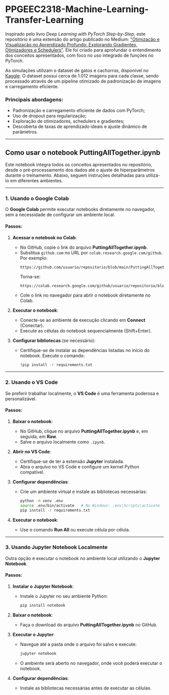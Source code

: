 # PPGEEC2318-Machine-Learning-Transfer-Learning


Inspirado pelo livro *Deep Learning with PyTorch Step-by-Step*, este repositório é uma extensão do artigo publicado no Medium: ["Otimização e Visualização no Aprendizado Profundo: Explorando Gradientes, Otimizadores e Schedulers"](https://medium.com/@paulo.eduardo.093/otimiza%C3%A7%C3%A3o-e-visualiza%C3%A7%C3%A3o-no-aprendizado-profundo-explorando-gradientes-otimizadores-e-schedulers-d56f1a1d530e). Ele foi criado para aprofundar o entendimento dos conceitos apresentados, com foco no uso integrado de funções no PyTorch.

As simulações utilizam o dataset de gatos e cachorros, disponível no [Kaggle](https://www.kaggle.com/datasets/tongpython/cat-and-dog/data). O dataset possui cerca de 1.012 imagens para cada classe, sendo processado através de um pipeline otimizado de padronização de imagens e carregamento eficiente.

### Principais abordagens:
- Padronização e carregamento eficiente de dados com PyTorch;
- Uso de dropout para regularização;
- Exploração de otimizadores, schedulers e gradientes;
- Descoberta de taxas de aprendizado ideais e ajuste dinâmico de parâmetros.

---

## Como usar o notebook **PuttingAllTogether.ipynb**

Este notebook integra todos os conceitos apresentados no repositório, desde o pré-processamento dos dados até o ajuste de hiperparâmetros durante o treinamento. Abaixo, seguem instruções detalhadas para utilizá-lo em diferentes ambientes.

---

### 1. Usando o Google Colab

O **Google Colab** permite executar notebooks diretamente no navegador, sem a necessidade de configurar um ambiente local.

#### Passos:
1. **Acessar o notebook no Colab**:
   - No GitHub, copie o link do arquivo **PuttingAllTogether.ipynb**.
   - Substitua `github.com` no URL por `colab.research.google.com/github`. Por exemplo:
     ```
     https://github.com/usuario/repositorio/blob/main/PuttingAllTogether.ipynb
     ```
     Torna-se:
     ```
     https://colab.research.google.com/github/usuario/repositorio/blob/main/PuttingAllTogether.ipynb
     ```
   - Cole o link no navegador para abrir o notebook diretamente no Colab.

2. **Executar o notebook**:
   - Conecte-se ao ambiente de execução clicando em **Connect** (Conectar).
   - Execute as células do notebook sequencialmente (Shift+Enter).

3. **Configurar bibliotecas** (se necessário):
   - Certifique-se de instalar as dependências listadas no início do notebook. Execute o comando:
     ```bash
     !pip install -r requirements.txt
     ```

---

### 2. Usando o VS Code

Se preferir trabalhar localmente, o **VS Code** é uma ferramenta poderosa e personalizável.

#### Passos:
1. **Baixar o notebook**:
   - No GitHub, clique no arquivo **PuttingAllTogether.ipynb** e, em seguida, em **Raw**.
   - Salve o arquivo localmente como `.ipynb`.

2. **Abrir no VS Code**:
   - Certifique-se de ter a extensão **Jupyter** instalada.
   - Abra o arquivo no VS Code e configure um kernel Python compatível.

3. **Configurar dependências**:
   - Crie um ambiente virtual e instale as bibliotecas necessárias:
     ```bash
     python -m venv .env
     source .env/bin/activate   # No Windows: .env\Scripts\activate
     pip install -r requirements.txt
     ```

4. **Executar o notebook**:
   - Use o comando **Run All** ou execute célula por célula.

---

### 3. Usando Jupyter Notebook Localmente

Outra opção é executar o notebook no ambiente local utilizando o **Jupyter Notebook**.

#### Passos:
1. **Instalar o Jupyter Notebook**:
   - Instale o Jupyter no seu ambiente Python:
     ```bash
     pip install notebook
     ```

2. **Baixar o notebook**:
   - Faça o download do arquivo **PuttingAllTogether.ipynb** no GitHub.

3. **Executar o Jupyter**:
   - Navegue até a pasta onde o arquivo foi salvo e execute:
     ```bash
     jupyter notebook
     ```
   - O ambiente será aberto no navegador, onde você poderá executar o notebook.

4. **Configurar dependências**:
   - Instale as bibliotecas necessárias antes de executar as células.


